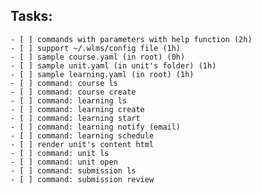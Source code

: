 
## Tasks:
    - [ ] commands with parameters with help function (2h)
    - [ ] support ~/.wlms/config file (1h)
    - [ ] sample course.yaml (in root) (0h)
    - [ ] sample unit.yaml (in unit's folder) (1h)
    - [ ] sample learning.yaml (in root) (1h)
    - [ ] command: course ls
    - [ ] command: course create
    - [ ] command: learning ls
    - [ ] command: learning create
    - [ ] command: learning start
    - [ ] command: learning notify (email)
    - [ ] command: learning schedule
    - [ ] render unit's content html
    - [ ] command: unit ls
    - [ ] command: unit open
    - [ ] command: submission ls
    - [ ] command: submission review
